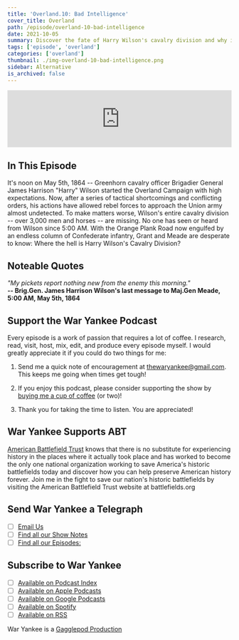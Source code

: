 ```yaml
---
title: 'Overland.10: Bad Intelligence'
cover_title: Overland
path: /episode/overland-10-bad-intelligence
date: 2021-10-05
summary: Discover the fate of Harry Wilson's cavalry division and why it was absent during the opening hours of the Battle of the Wilderness.
tags: ['episode', 'overland']
categories: ['overland']
thumbnail: ./img-overland-10-bad-intelligence.png
sidebar: Alternative
is_archived: false
---
```


<iframe title="Embed Player" src="https://play.libsyn.com/embed/episode/id/20723045/height/128/theme/modern/size/standard/thumbnail/yes/custom-color/2b3f55/time-start/00:00:00/playlist-height/200/direction/backward/download/yes" height="128" width="100%" scrolling="no" allowfullscreen="" webkitallowfullscreen="true" mozallowfullscreen="true" oallowfullscreen="true" msallowfullscreen="true" style="border: none;"></iframe>

## In This Episode

It's noon on May 5th, 1864 -- Greenhorn cavalry officer Brigadier General James Harrison "Harry" Wilson started the Overland Campaign with high expectations. Now, after a series of tactical shortcomings and conflicting orders, his actions have allowed rebel forces to approach the Union army almost undetected. To make matters worse, Wilson's entire cavalry division -- over 3,000 men and horses -- are missing. No one has seen or heard from Wilson since 5:00 AM. With the Orange Plank Road now engulfed by an endless column of Confederate infantry, Grant and Meade are desperate to know: Where the hell is Harry Wilson's Cavalry Division?

## Noteable Quotes

*"My pickets report nothing new from the enemy this morning."*<br />
**-- Brig.Gen. James Harrison Wilson's last message to Maj.Gen Meade, 5:00 AM, May 5th, 1864**


## Support the War Yankee Podcast
Every episode is a work of passion that requires a lot of coffee. I research, read, visit, host, mix, edit, and produce every episode myself. I would greatly appreciate it if you could do two things for me:

1. Send me a quick note of encouragement at [thewaryankee@gmail.com](mailto:thewaryankee@gmail.com). This keeps me going when times get tough!

2. If you enjoy this podcast, please consider supporting the show by [buying me a cup of coffee](https://www.buymeacoffee.com/waryankee) (or two)!

3. Thank you for taking the time to listen. You are appreciated!


## War Yankee Supports ABT 
[American Battlefield Trust](https://battlefields.org) knows that there is no substitute for experiencing history in the places where it actually took place and has worked to become the only one national organization working to save America\'s historic battlefields today and discover how you can help preserve American history forever. Join me in the fight to save our nation\'s historic battlefields by visiting the American Battlefield Trust website at  battlefields.org

## Send War Yankee a Telegraph
- [ ] [Email Us](mailto:thewaryankee@gmail.com)
- [ ] [Find all our Show Notes](http://waryankee.com)
- [ ] [Find all our Episodes:](http://waryankee.libsyn.com)

## Subscribe to War Yankee
- [ ] [Available on Podcast Index](https://podcastindex.org/podcast/452056)
- [ ] [Available on Apple Podcasts]("https://podcasts.apple.com/us/podcast/war-yankee/id1522169260\")
- [ ] [Available on Google Podcasts]("https://podcasts.google.com/u/1/feed/aHR0cHM6Ly93YXJ5YW5rZWUubGlic3luLmNvbS9yc3M\")
- [ ] [Available on Spotify]("https://open.spotify.com/show/0ZUjVf8xGNunKioJR2nGes\")
- [ ] [Available on RSS]("https://waryankee.libsyn.com/rss")

War Yankee is a [Gagglepod Production](http://gagglepod.com)